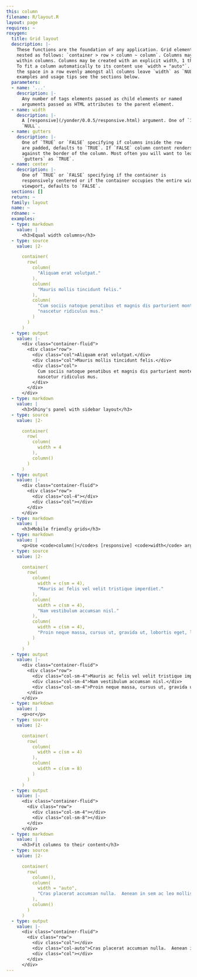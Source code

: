 ```yaml
---
this: column
filename: R/layout.R
layout: page
requires: ~
roxygen:
  title: Grid layout
  description: |-
    These functions are the foundation of any application. Grid elements are
    nested as follows: `container > row > column ~ column`. Columns may be nested
    within columns. Columns may be created with an explicit width, 1 through 12.
    To fit a column automatically to its content use `width = "auto"`. To divide
    the space in a row evenly amongst all columns leave `width` as `NULL`. For
    examples and usage tips see the sections below.
  parameters:
  - name: '...'
    description: |-
      Any number of tags elements passed as child elements or named
      arguments passed as HTML attributes to the parent element.
  - name: width
    description: |-
      A [responsive](/yonder/0.0.5/responsive.html) argument. One of `1:12` or `"auto"`, defaults to
      `NULL`.
  - name: gutters
    description: |-
      One of `TRUE` or `FALSE` specifying if columns inside the row
      are padded, defaults to `TRUE`. If `FALSE` column content renders flush
      against the border of the column. Most often you will want to leave this
      `gutters` as `TRUE`.
  - name: center
    description: |-
      One of `TRUE` or `FALSE` specifying if the container is
      responsively centered or if the container occupies the entire width of the
      viewport, defaults to `FALSE`.
  sections: []
  return: ~
  family: layout
  name: ~
  rdname: ~
  examples:
  - type: markdown
    value: |
      <h3>Equal width columns</h3>
  - type: source
    value: |2-

      container(
        row(
          column(
            "Aliquam erat volutpat."
          ),
          column(
            "Mauris mollis tincidunt felis."
          ),
          column(
            "Cum sociis natoque penatibus et magnis dis parturient montes,",
            "nascetur ridiculus mus."
          )
        )
      )
  - type: output
    value: |-
      <div class="container-fluid">
        <div class="row">
          <div class="col">Aliquam erat volutpat.</div>
          <div class="col">Mauris mollis tincidunt felis.</div>
          <div class="col">
            Cum sociis natoque penatibus et magnis dis parturient montes,
            nascetur ridiculus mus.
          </div>
        </div>
      </div>
  - type: markdown
    value: |
      <h3>Shiny's panel with sidebar layout</h3>
  - type: source
    value: |2-

      container(
        row(
          column(
            width = 4
          ),
          column()
        )
      )
  - type: output
    value: |-
      <div class="container-fluid">
        <div class="row">
          <div class="col-4"></div>
          <div class="col"></div>
        </div>
      </div>
  - type: markdown
    value: |
      <h3>Mobile friendly grids</h3>
  - type: markdown
    value: |
      <p>Use <code>column()</code>s [responsive] <code>width</code> argument to make mobile friendly applications.</p>
  - type: source
    value: |2-

      container(
        row(
          column(
            width = c(sm = 4),
            "Mauris ac felis vel velit tristique imperdiet."
          ),
          column(
            width = c(sm = 4),
            "Nam vestibulum accumsan nisl."
          ),
          column(
            width = c(sm = 4),
            "Proin neque massa, cursus ut, gravida ut, lobortis eget, lacus."
          )
        )
      )
  - type: output
    value: |-
      <div class="container-fluid">
        <div class="row">
          <div class="col-sm-4">Mauris ac felis vel velit tristique imperdiet.</div>
          <div class="col-sm-4">Nam vestibulum accumsan nisl.</div>
          <div class="col-sm-4">Proin neque massa, cursus ut, gravida ut, lobortis eget, lacus.</div>
        </div>
      </div>
  - type: markdown
    value: |
      <p>or</p>
  - type: source
    value: |2-

      container(
        row(
          column(
            width = c(sm = 4)
          ),
          column(
            width = c(sm = 8)
          )
        )
      )
  - type: output
    value: |-
      <div class="container-fluid">
        <div class="row">
          <div class="col-sm-4"></div>
          <div class="col-sm-8"></div>
        </div>
      </div>
  - type: markdown
    value: |
      <h3>Fit columns to their content</h3>
  - type: source
    value: |2-

      container(
        row(
          column(),
          column(
            width = "auto",
            "Cras placerat accumsan nulla.  Aenean in sem ac leo mollis blandit."
          ),
          column()
        )
      )
  - type: output
    value: |-
      <div class="container-fluid">
        <div class="row">
          <div class="col"></div>
          <div class="col-auto">Cras placerat accumsan nulla.  Aenean in sem ac leo mollis blandit.</div>
          <div class="col"></div>
        </div>
      </div>
---
```


